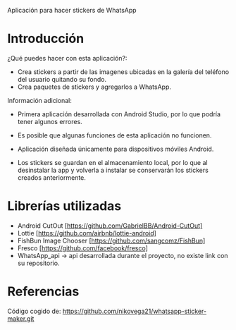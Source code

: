 Aplicación para hacer stickers de WhatsApp 

# Introducción 
¿Qué puedes hacer con esta aplicación?:

- Crea stickers a partir de las imagenes ubicadas en la galería del teléfono del usuario quitando su fondo.
- Crea paquetes de stickers y agregarlos a WhatsApp.

Información adicional:

- Primera aplicación desarrollada con Android Studio, por lo que podría tener algunos errores.

- Es posible que algunas funciones de esta aplicación no funcionen.

- Aplicación diseñada únicamente para dispositivos móviles Android.

- Los stickers se guardan en el almacenamiento local, por lo que al desinstalar la app y volverla a instalar se conservarán los stickers creados anteriormente.

# Librerías utilizadas

- Android CutOut [https://github.com/GabrielBB/Android-CutOut]
- Lottie [https://github.com/airbnb/lottie-android]
- FishBun Image Chooser [https://github.com/sangcomz/FishBun]
- Fresco [https://github.com/facebook/fresco]
- WhatsApp_api -> api desarrollada durante el proyecto, no existe link con su repositorio.

# Referencias 
Código cogido de: https://github.com/nikovega21/whatsapp-sticker-maker.git

